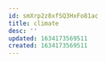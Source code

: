 ```yaml
---
id: smXrp2z8xfSQ3HxFo81ac
title: climate
desc: ''
updated: 1634173569511
created: 1634173569511
---
```


